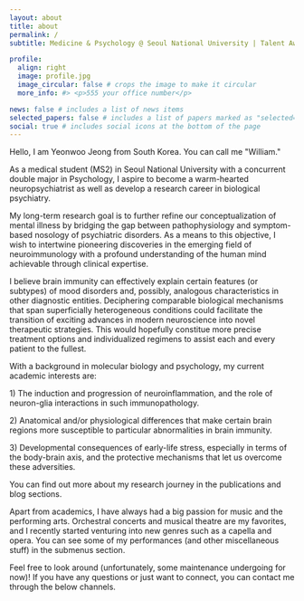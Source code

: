 ```yaml
---
layout: about
title: about
permalink: /
subtitle: Medicine & Psychology @ Seoul National University | Talent Award of Korea | Biological Psychiatry #<a href=''></a>. 

profile:
  align: right
  image: profile.jpg
  image_circular: false # crops the image to make it circular
  more_info: #> <p>555 your office number</p>

news: false # includes a list of news items
selected_papers: false # includes a list of papers marked as "selected={true}"
social: true # includes social icons at the bottom of the page
---
```


Hello, I am Yeonwoo Jeong from South Korea. You can call me "William."

As a medical student (MS2) in Seoul National University with a concurrent double major in Psychology, I aspire to become a warm-hearted neuropsychiatrist as well as develop a research career in biological psychiatry.

My long-term research goal is to further refine our conceptualization of mental illness by bridging the gap between pathophysiology and symptom-based nosology of psychiatric disorders. As a means to this objective, I wish to intertwine pioneering discoveries in the emerging field of neuroimmunology with a profound understanding of the human mind achievable through clinical expertise.

I believe brain immunity can effectively explain certain features (or subtypes) of mood disorders and, possibly, analogous characteristics in other diagnostic entities. Deciphering comparable biological mechanisms that span superficially heterogeneous conditions could facilitate the transition of exciting advances in modern neuroscience into novel therapeutic strategies. This would hopefully constitue more precise treatment options and individualized regimens to assist each and every patient to the fullest.

With a background in molecular biology and psychology, my current academic interests are:
<p>1) The induction and progression of neuroinflammation, and the role of neuron-glia interactions in such immunopathology.</p>
<p>2) Anatomical and/or physiological differences that make certain brain regions more susceptible to particular abnormalities in brain immunity.</p>
<p>3) Developmental consequences of early-life stress, especially in terms of the body-brain axis, and the protective mechanisms that let us overcome these adversities.</p>
You can find out more about my research journey in the publications and blog sections.

Apart from academics, I have always had a big passion for music and the performing arts. Orchestral concerts and musical theatre are my favorites, and I recently started venturing into new genres such as a capella and opera. You can see some of my performances (and other miscellaneous stuff) in the submenus section.

Feel free to look around (unfortunately, some maintenance undergoing for now)! If you have any questions or just want to connect, you can contact me through the below channels.
